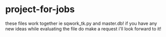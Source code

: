 # project-for-jobs
these files work together ie sqwork_tk.py and master.db!
if you have any new ideas while evaluating the file do make a request i'll look forward to it!
